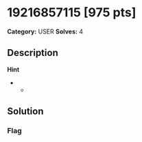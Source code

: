 # 19216857115 [975 pts]

**Category:** USER
**Solves:** 4

## Description
>

**Hint**
* -

## Solution

### Flag

